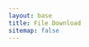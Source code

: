 ```yaml
---
layout: base
title: File Download
sitemap: false
---
```


<section id="main-container" class="main-container">
  <div class="container">
 


<script>
    // Get the current URL
    var currentURL = window.location.href;

    // Extract the path from the URL
    var urlParts = currentURL.split("/file?");
    var path = urlParts[1];

    // Construct the full URL for the PDF
    var pdfURL = "https://vbstat.github.io/" + path;

    // Create a new link element
    var linkElement = document.createElement("a");

    // Set Bootstrap classes for styling
    linkElement.classList.add("btn", "btn-primary");

    // Set the href attribute
    linkElement.setAttribute("href", pdfURL);

    // Set the link text
    linkElement.textContent = "Download";

    // Append the link to the container
    document.getElementById("pdfLinkContainer").appendChild(linkElement);

    // Get the iframe element
    var iframeElement = document.createElement("iframe");

    // Set attributes for the iframe
    iframeElement.setAttribute("src", "https://docs.google.com/gview?url=" + pdfURL + "&embedded=true");
    iframeElement.style.width = "100%";
    iframeElement.style.height = "80vh";

    // Append the iframe to the document body
    document.body.appendChild(iframeElement);
</script>

 <div id="pdfLinkContainer">
    <!-- The link will be inserted here -->
</div>

  </div><!-- Conatiner end -->
</section>
